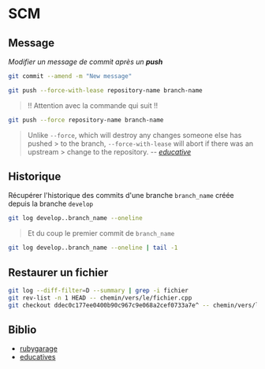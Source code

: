 # SCM

## Message

_Modifier un message de commit après un **push**_

```bash
git commit --amend -m "New message"
```

```bash
git push --force-with-lease repository-name branch-name
```

> !! Attention avec la commande qui suit !!
```bash
git push --force repository-name branch-name
```

> Unlike `--force`, which will destroy any changes someone else has pushed > to the branch, `--force-with-lease` will abort if there was an upstream > change to the repository.
> -- <cite>[educative](https://www.educative.io/edpresso/how-to-change-a-git-commit-message-after-a-push)</cite>

## Historique

Récupérer l'historique des commits d'une branche `branch_name` créée depuis la branche `develop`

```bash
git log develop..branch_name --oneline
```

> Et du coup le premier commit de `branch_name`

```bash
git log develop..branch_name --oneline | tail -1
```

## Restaurer un fichier

```bash
git log --diff-filter=D --summary | grep -i fichier
git rev-list -n 1 HEAD -- chemin/vers/le/fichier.cpp
git checkout ddec0c177ee0400b90c967c9e068a2cef0733a7e^ -- chemin/vers/le/fichier.cpp
```

## Biblio

- [rubygarage](https://rubygarage.org/blog/most-basic-git-commands-with-examples)
- [educatives](https://www.educative.io/edpresso/how-to-change-a-git-commit-message-after-a-push)
